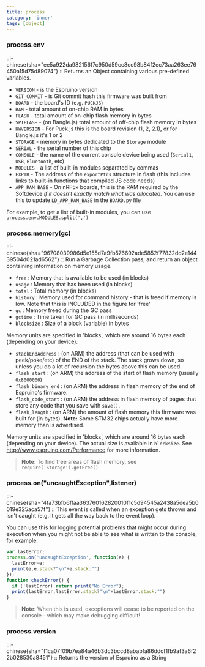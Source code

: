 ```yaml
---
title: process
category: 'inner'
tags: [object]
---
```


<!--4--> 

### process.env

::i-chinese{sha="ee5a922da982156f7c950d59cc8cc98b84f2ec73aa263ee76450a15d75d89074"}
::
Returns an Object containing various pre-defined variables.

* `VERSION` - is the Espruino version
* `GIT_COMMIT` - is Git commit hash this firmware was built from
* `BOARD` - the board's ID (e.g. `PUCKJS`)
* `RAM` - total amount of on-chip RAM in bytes
* `FLASH` - total amount of on-chip flash memory in bytes
* `SPIFLASH` - (on Bangle.js) total amount of off-chip flash memory in bytes
* `HWVERSION` - For Puck.js this is the board revision (1, 2, 2.1), or for
  Bangle.js it's 1 or 2
* `STORAGE` - memory in bytes dedicated to the `Storage` module
* `SERIAL` - the serial number of this chip
* `CONSOLE` - the name of the current console device being used (`Serial1`,
  `USB`, `Bluetooth`, etc)
* `MODULES` - a list of built-in modules separated by commas
* `EXPTR` - The address of the `exportPtrs` structure in flash (this includes
  links to built-in functions that compiled JS code needs)
* `APP_RAM_BASE` - On nRF5x boards, this is the RAM required by the Softdevice
  *if it doesn't exactly match what was allocated*. You can use this to update
  `LD_APP_RAM_BASE` in the `BOARD.py` file

For example, to get a list of built-in modules, you can use
`process.env.MODULES.split(',')`

### process.memory(gc)

::i-chinese{sha="96708039986d5e155d7a9fb576692ade5852f77832dd2e14439504d021ad6562"}
::
Run a Garbage Collection pass, and return an object containing information on
memory usage.

* `free` : Memory that is available to be used (in blocks)
* `usage` : Memory that has been used (in blocks)
* `total` : Total memory (in blocks)
* `history` : Memory used for command history - that is freed if memory is low.
  Note that this is INCLUDED in the figure for 'free'
* `gc` : Memory freed during the GC pass
* `gctime` : Time taken for GC pass (in milliseconds)
* `blocksize` : Size of a block (variable) in bytes

Memory units are specified in 'blocks', which are around 16 bytes each (depending on your device). 
* `stackEndAddress` : (on ARM) the address (that can be used with peek/poke/etc)
  of the END of the stack. The stack grows down, so unless you do a lot of
  recursion the bytes above this can be used.
* `flash_start` : (on ARM) the address of the start of flash memory (usually
  `0x8000000`)
* `flash_binary_end` : (on ARM) the address in flash memory of the end of
  Espruino's firmware.
* `flash_code_start` : (on ARM) the address in flash memory of pages that store
  any code that you save with `save()`.
* `flash_length` : (on ARM) the amount of flash memory this firmware was built
  for (in bytes). **Note:** Some STM32 chips actually have more memory than is
  advertised.

Memory units are specified in 'blocks', which are around 16 bytes each
(depending on your device). The actual size is available in `blocksize`. See
http://www.espruino.com/Performance for more information.

> **Note:** To find free areas of flash memory, see `require('Storage').getFree()`

### process.on("uncaughtException",listener)

::i-chinese{sha="4fa73bfb6ffaa363760162820010f1c5d94545a2438a5dea5b0019e325aca57f"}
::
This event is called when an exception gets thrown and isn't caught (e.g. it gets
all the way back to the event loop).

You can use this for logging potential problems that might occur during
execution when you might not be able to see what is written to the console, for
example:

```javascript
var lastError;
process.on('uncaughtException', function(e) {
  lastError=e;
  print(e,e.stack?"\n"+e.stack:"")
});
function checkError() {
  if (!lastError) return print("No Error");
  print(lastError,lastError.stack?"\n"+lastError.stack:"")
}
```

> **Note:** When this is used, exceptions will cease to be reported on the console - which
may make debugging difficult!

### process.version

::i-chinese{sha="f1ca07f09b7ea84a46b3dc3bccd8ababfa86ddcf1fb9af3a6f22b028530a8451"}
::
Returns the version of Espruino as a String
